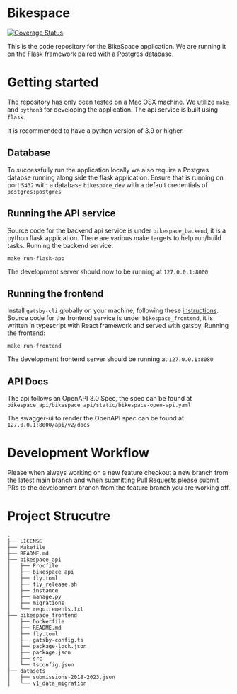 # Bikespace 
[![Coverage Status](https://coveralls.io/repos/github/bikespace/bikespace-v2/badge.svg?branch=main)](https://coveralls.io/github/bikespace/bikespace-v2?branch=main)

This is the code repository for the BikeSpace application. We are running it on the Flask framework paired with a Postgres database.

# Getting started

The repository has only been tested on a Mac OSX machine. We utilize `make` and `python3` for developing the application.
The api service is built using `flask`.

It is recommended to have a python version of 3.9 or higher.

## Database

To successfully run the application locally we also require a Postgres databse running along side the flask application.
Ensure that is running on port `5432` with a database `bikespace_dev` with a default credentials of `postgres:postgres`

## Running the API service

Source code for the backend api service is under `bikespace_backend`, it is a python flask application.
There are various make targets to help run/build tasks.
Running the backend service:
```shell
make run-flask-app
```
The development server should now to be running at `127.0.0.1:8000`

## Running the frontend
Install `gatsby-cli` globally on your machine, following these [instructions](https://www.gatsbyjs.com/docs/tutorial/part-0/#gatsby-cli).
Source code for the frontend service is under `bikespace_frontend`, it is written in typescript with React framework and served with gatsby.
Running the frontend:
```shell
make run-frontend
```

The development frontend server should be running at `127.0.0.1:8080`

## API Docs

The api follows an OpenAPI 3.0 Spec, the spec can be found at `bikespace_api/bikespace_api/static/bikespace-open-api.yaml`

The swagger-ui to render the OpenAPI spec can be found at `127.0.0.1:8000/api/v2/docs`

# Development Workflow

Please when always working on a new feature checkout a new branch from the latest main branch and when submitting Pull Requests please submit PRs to the development branch from the feature branch you are working off.

# Project Strucutre

```
.
├── LICENSE
├── Makefile
├── README.md
├── bikespace_api
│   ├── Procfile
│   ├── bikespace_api
│   ├── fly.toml
│   ├── fly_release.sh
│   ├── instance
│   ├── manage.py
│   ├── migrations
│   └── requirements.txt
├── bikespace_frontend
│   ├── Dockerfile
│   ├── README.md
│   ├── fly.toml
│   ├── gatsby-config.ts
│   ├── package-lock.json
│   ├── package.json
│   ├── src
│   └── tsconfig.json
├── datasets
│   ├── submissions-2018-2023.json
│   └── v1_data_migration
```